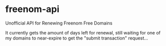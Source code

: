# freenom-api
Unofficial API for Renewing Freenom Free Domains

It currently gets the amount of days left for renewal, still waiting for one of my domains to near-expire to get the "submit transaction" request...
